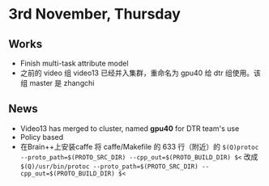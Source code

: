 # 3rd November, Thursday

## Works
* Finish multi-task attribute model
* 之前的 video 组 video13 已经并入集群，重命名为 gpu40 给 dtr 组使用。该组 master 是 zhangchi

## News
* Video13 has merged to cluster, named **gpu40** for DTR team's use
* Policy based
* 在Brain++上安装caffe
	将 caffe/Makefile 的 633 行（附近）的
	`$(Q)protoc --proto_path=$(PROTO_SRC_DIR) --cpp_out=$(PROTO_BUILD_DIR) $<`
	改成
	`$(Q)/usr/bin/protoc --proto_path=$(PROTO_SRC_DIR) --cpp_out=$(PROTO_BUILD_DIR) $<`
